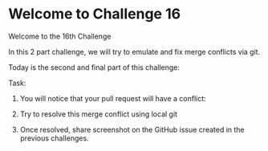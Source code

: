 # Welcome to Challenge 16

Welcome to the 16th Challenge

In this 2 part challenge, we will try to emulate and fix merge conflicts via git.

Today is the second and final part of this challenge:

Task:

1. You will notice that your pull request will have a conflict:

2. Try to resolve this merge conflict using local git

3. Once resolved, share screenshot on the GitHub issue created in the previous challenges.
